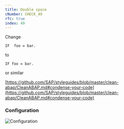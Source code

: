 ```yaml
---
title: Double space
cNumber: CHECK_49
rfc: true
index: 49
---
```


Change

```abap
IF  foo = bar.
```

to

```abap
IF foo = bar.
```

or similar

[https://github.com/SAP/styleguides/blob/master/clean-abap/CleanABAP.md#condense-your-code](https://github.com/SAP/styleguides/blob/master/clean-abap/CleanABAP.md#condense-your-code)

### Configuration
![Configuration](/img/default_conf.png)
